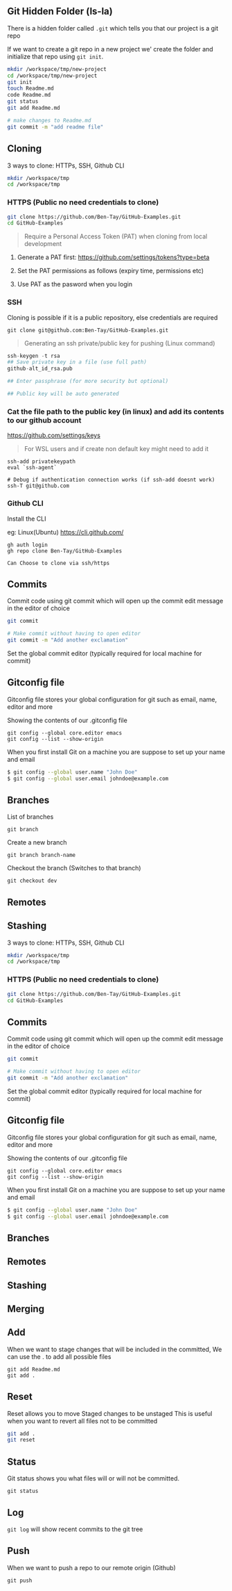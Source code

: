 ## Git Hidden Folder (ls-la)

There is a hidden folder called `.git` which tells you that our project is a git repo 

If we want to create a git repo in a new project we' create the folder and initialize that repo using `git init`.

```sh
mkdir /workspace/tmp/new-project
cd /workspace/tmp/new-project
git init
touch Readme.md 
code Readme.md 
git status
git add Readme.md

# make changes to Readme.md
git commit -m "add readme file"
```

## Cloning 
3 ways to clone: HTTPs, SSH, Github CLI

```sh
mkdir /workspace/tmp
cd /workspace/tmp
```

### HTTPS (Public no need credentials to clone)
```sh
git clone https://github.com/Ben-Tay/GitHub-Examples.git
cd GitHub-Examples
```
 
> Require a Personal Access Token (PAT)
when cloning from local development

1. Generate a PAT first:
https://github.com/settings/tokens?type=beta

2. Set the PAT permissions as follows (expiry time, permissions etc)
3. Use PAT as the pasword when you login

### SSH 
Cloning is possible if it is a public repository, else credentials are required 

```ssh
git clone git@github.com:Ben-Tay/GitHub-Examples.git
```
> Generating an ssh private/public key for pushing (Linux command)
```s
ssh-keygen -t rsa
## Save private key in a file (use full path)
github-alt_id_rsa.pub

## Enter passphrase (for more security but optional)

## Public key will be auto generated 
```
### Cat the file path to the public key (in linux) and add its contents to our github account
https://github.com/settings/keys

> For WSL users and if create non default key might need to add it 
```
ssh-add privatekeypath
eval `ssh-agent`

# Debug if authentication connection works (if ssh-add doesnt work)
ssh-T git@github.com 
```

### Github CLI
Install the CLI 

eg: Linux(Ubuntu)
https://cli.github.com/

```
gh auth login
gh repo clone Ben-Tay/GitHub-Examples

Can Choose to clone via ssh/https
```

## Commits
Commit code using git commit which will open up the commit edit message in the editor of choice 

```sh
git commit 

# Make commit without having to open editor
git commit -m "Add another exclamation"
```
Set the global commit editor (typically required for local machine for commit)

## Gitconfig file

Gitconfig file stores your global configuration for git such as email, name, editor and more 

Showing the contents of our .gitconfig file
```
git config --global core.editor emacs
git config --list --show-origin
```

When you first install Git on a machine you are suppose to set up your name and email

```sh
$ git config --global user.name "John Doe"
$ git config --global user.email johndoe@example.com
```

## Branches
List of branches
```
git branch 
```

Create a new branch

```
git branch branch-name
```

Checkout the branch (Switches to that branch)

```
git checkout dev
```

## Remotes


## Stashing


3 ways to clone: HTTPs, SSH, Github CLI


```sh
mkdir /workspace/tmp
cd /workspace/tmp
```

### HTTPS (Public no need credentials to clone)
```sh
git clone https://github.com/Ben-Tay/GitHub-Examples.git
cd GitHub-Examples
```

## Commits
Commit code using git commit which will open up the commit edit message in the editor of choice 

```sh
git commit 

# Make commit without having to open editor
git commit -m "Add another exclamation"

```
Set the global commit editor (typically required for local machine for commit)

## Gitconfig file

Gitconfig file stores your global configuration for git such as email, name, editor and more 

Showing the contents of our .gitconfig file
```
git config --global core.editor emacs
git config --list --show-origin
```

When you first install Git on a machine you are suppose to set up your name and email

```sh
$ git config --global user.name "John Doe"
$ git config --global user.email johndoe@example.com
```


## Branches


## Remotes


## Stashing


## Merging



## Add 
When we want to stage changes that will be included in the committed, 
We can use the . to add all possible files

```
git add Readme.md
git add .
``` 
## Reset
Reset allows you to move Staged changes to be unstaged
This is useful when you want to revert all files not to be committed 

```sh 
git add . 
git reset
```

## Status
Git status shows you what files will or will not be committed.

```
git status
```

## Log
`git log` will show recent commits to the git tree

## Push
When we want to push a repo to our remote origin (Github)

```
git push 
```



